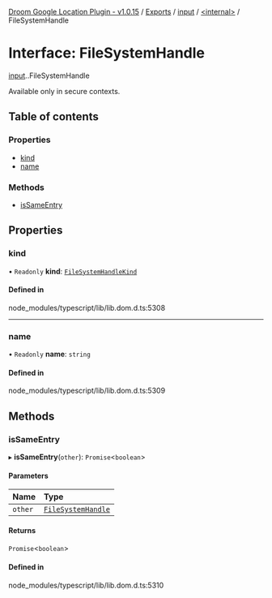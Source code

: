 [Droom Google Location Plugin - v1.0.15](../README.md) / [Exports](../modules.md) / [input](../modules/input.md) / [<internal\>](../modules/input._internal_.md) / FileSystemHandle

# Interface: FileSystemHandle

[input](../modules/input.md).[<internal>](../modules/input._internal_.md).FileSystemHandle

Available only in secure contexts.

## Table of contents

### Properties

- [kind](input._internal_.FileSystemHandle.md#kind)
- [name](input._internal_.FileSystemHandle.md#name)

### Methods

- [isSameEntry](input._internal_.FileSystemHandle.md#issameentry)

## Properties

### kind

• `Readonly` **kind**: [`FileSystemHandleKind`](../modules/input._internal_.md#filesystemhandlekind)

#### Defined in

node_modules/typescript/lib/lib.dom.d.ts:5308

___

### name

• `Readonly` **name**: `string`

#### Defined in

node_modules/typescript/lib/lib.dom.d.ts:5309

## Methods

### isSameEntry

▸ **isSameEntry**(`other`): `Promise`<`boolean`\>

#### Parameters

| Name | Type |
| :------ | :------ |
| `other` | [`FileSystemHandle`](../modules/input._internal_.md#filesystemhandle) |

#### Returns

`Promise`<`boolean`\>

#### Defined in

node_modules/typescript/lib/lib.dom.d.ts:5310
